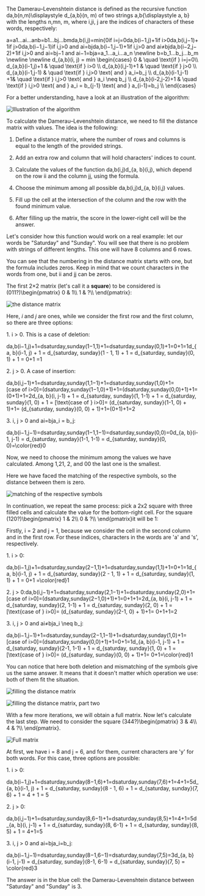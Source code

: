 The Damerau–Levenshtein distance is defined as the recursive function da,b(n,m)\\displaystyle d\_{a,b}(n, m) of two strings a,b{\\displaystyle a, b} with the lengths n,mn, m, where i,ji, j are the indices of characters of these words, respectively:

a\=a1...ai...anb\=b1...bj...bmda,b(i,j)\=min{0if i\=j\=0da,b(i−1,j)+1if i\>0da,b(i,j−1)+1if j\>0da,b(i−1,j−1)if i,j\>0 and ai\=bjda,b(i−1,j−1)+1if i,j\>0 and ai≠bjda,b(i−2,j−2)+1if i,j\>0 and ai\=bj−1 and ai−1\=bja=a\_1...a\_i...a\_n \\newline b=b\_1...b\_j...b\_m \\newline \\newline d\_{a,b}(i, j) = min \\begin{cases} 0 & \\quad \\text{if } i=j=0\\\\ d\_{a,b}(i-1,j)+1 & \\quad \\text{if } i>0 \\\\ d\_{a,b}(i,j-1)+1 & \\quad \\text{if } j>0 \\\\ d\_{a,b}(i-1,j-1) & \\quad \\text{if } i,j>0 \\text{ and } a\_i=b\_j \\\\ d\_{a,b}(i-1,j-1) +1& \\quad \\text{if } i,j>0 \\text{ and } a\_i \\neq b\_j \\\\ d\_{a,b}(i-2,j-2)+1 & \\quad \\text{if } i,j>0 \\text{ and } a\_i = b\_{j-1} \\text{ and } a\_{i-1}=b\_j \\\\ \\end{cases}

For a better understanding, have a look at an illustration of the algorithm:

![Illustration of the algorithm](https://ucarecdn.com/37166e77-4039-4960-9963-60999c4d2caf/)

To calculate the Damerau–Levenshtein distance, we need to fill the distance matrix with values. The idea is the following:

1.  Define a distance matrix, where the number of rows and columns is equal to the length of the provided strings.

2.  Add an extra row and column that will hold characters' indices to count.

3.  Calculate the values of the function da,b(i,j)d\_{a, b}(i,j), which depend on the row ii and the column jj, using the formula.

4.  Choose the minimum among all possible da,b(i,j)d\_{a, b}(i,j) values.

5.  Fill up the cell at the intersection of the column and the row with the found minimum value.

6.  After filling up the matrix, the score in the lower-right cell will be the answer.


Let's consider how this function would work on a real example: let our words be "Saturday" and "Sunday". You will see that there is no problem with strings of different lengths. This one will have 8 columns and 6 rows.

You can see that the numbering in the distance matrix starts with one, but the formula includes zeros. Keep in mind that we count characters in the words from one, but ii and jj can be zeros.

The first 2×2 matrix (let's call it a **square**) to be considered is (011?)\\begin{pmatrix} 0 & 1\\\\ 1 & ?\\\\ \\end{pmatrix}:

![the distance matrix](https://ucarecdn.com/a1c5a310-a85a-48ea-8d62-76743f49c60c/)

Here, _i_ and _j_ are ones, while we consider the first row and the first column, so there are three options:

1\. i > 0. This is a case of deletion:

da,b(i−1,j)+1\=dsaturday,sunday(1−1,1)+1\=dsaturday,sunday(0,1)+1\=0+1\=1d\_{a, b}(i-1, j) + 1 = d\_{saturday, sunday}(1 - 1, 1) + 1 = d\_{saturday, sunday}(0, 1) + 1 = 0+1 =1

2\. j > 0. A case of insertion:

da,b(i,j−1)+1\=dsaturday,sunday(1,1−1)+1\=dsaturday,sunday(1,0)+1\=\[case of i\>0\]\=(dsaturday,sunday(1−1,0)+1)+1\=(dsaturday,sunday(0,0)+1)+1\=(0+1)+1\=2d\_{a, b}(i, j-1) + 1 = d\_{saturday, sunday}(1, 1-1) + 1 = d\_{saturday, sunday}(1, 0) + 1 = \[\\text{case of } i>0\]= (d\_{saturday, sunday}(1-1, 0) + 1)+1= (d\_{saturday, sunday}(0, 0) + 1)+1=(0+1)+1=2

3\. i, j > 0 and ai\=bja\_i = b\_j:

da,b(i−1,j−1)\=dsaturday,sunday(1−1,1−1)\=dsaturday,sunday(0,0)\=0d\_{a, b}(i-1, j-1) = d\_{saturday, sunday}(1-1, 1-1) = d\_{saturday, sunday}(0, 0)=\\color{red}0

Now, we need to choose the minimum among the values we have calculated. Among 1,21, 2, and 00 the last one is the smallest.

Here we have faced the matching of the respective symbols, so the distance between them is zero.

![matching of the respective symbols](https://ucarecdn.com/05dc9539-088d-4f1a-80c2-715ff21c187d/)

In continuation, we repeat the same process: pick a 2x2 square with three filled cells and calculate the value for the bottom-right cell. For the square (120?)\\begin{pmatrix} 1 & 2\\\\ 0 & ?\\\\ \\end{pmatrix}it will be 1:

Firstly, i = 2 and j = 1, because we consider the cell in the second column and in the first row. For these indices, characters in the words are 'a' and 's', respectively.

1\. i > 0:

da,b(i−1,j)+1\=dsaturday,sunday(2−1,1)+1\=dsaturday,sunday(1,1)+1\=0+1\=1d\_{a, b}(i-1, j) + 1 = d\_{saturday, sunday}(2 - 1, 1) + 1 = d\_{saturday, sunday}(1, 1) + 1 = 0+1 =\\color{red}1

2\. j > 0:da,b(i,j−1)+1\=dsaturday,sunday(2,1−1)+1\=dsaturday,sunday(2,0)+1\=\[case of i\>0\]\=(dsaturday,sunday(2−1,0)+1)+1\=0+1+1\=2d\_{a, b}(i, j-1) + 1 = d\_{saturday, sunday}(2, 1-1) + 1 = d\_{saturday, sunday}(2, 0) + 1 = \[\\text{case of } i>0\]= (d\_{saturday, sunday}(2-1, 0) + 1)+1= 0+1+1=2

3\. i, j > 0 and ai≠bja\_i \\neq b\_j:

da,b(i−1,j−1)+1\=dsaturday,sunday(2−1,1−1)+1\=dsaturday,sunday(1,0)+1\=\[case of i\>0\]\=(dsaturday,sunday(0,0)+1)+1\=0+1\=1d\_{a, b}(i-1, j-1) + 1 = d\_{saturday, sunday}(2-1, 1-1) + 1 = d\_{saturday, sunday}(1, 0) + 1 = \[\\text{case of } i>0\]= (d\_{saturday, sunday}(0, 0) + 1)+1= 0+1=\\color{red}1

You can notice that here both deletion and mismatching of the symbols give us the same answer. It means that it doesn't matter which operation we use: both of them fit the situation.

![filling the distance matrix](https://ucarecdn.com/e73f506d-4b3c-4b48-80bc-2f5878be2ae1/)

![filling the distance matrix, part two](https://ucarecdn.com/b13fad5a-81df-4518-8851-fd6a7f800715/)

With a few more iterations, we will obtain a full matrix. Now let's calculate the last step. We need to consider the square (344?)\\begin{pmatrix} 3 & 4\\\\ 4 & ?\\\\ \\end{pmatrix}.

![Full matrix](https://ucarecdn.com/5fe7afd9-e574-493a-8d7e-3151f2830771/)

At first, we have i = 8 and j = 6, and for them, current characters are 'y' for both words. For this case, three options are possible:

1\. i > 0:

da,b(i−1,j)+1\=dsaturday,sunday(8−1,6)+1\=dsaturday,sunday(7,6)+1\=4+1\=5d\_{a, b}(i-1, j) + 1 = d\_{saturday, sunday}(8 - 1, 6) + 1 = d\_{saturday, sunday}(7, 6) + 1 = 4 + 1 = 5

2\. j > 0:

da,b(i,j−1)+1\=dsaturday,sunday(8,6−1)+1\=dsaturday,sunday(8,5)+1\=4+1\=5d\_{a, b}(i, j-1) + 1 = d\_{saturday, sunday}(8, 6-1) + 1 = d\_{saturday, sunday}(8, 5) + 1 = 4+1=5

3\. i, j > 0 and ai\=bja\_i=b\_j:

da,b(i−1,j−1)\=dsaturday,sunday(8−1,6−1)\=dsaturday,sunday(7,5)\=3d\_{a, b}(i-1, j-1) = d\_{saturday, sunday}(8-1, 6-1) = d\_{saturday, sunday}(7, 5) = \\color{red}3

The answer is in the blue cell: the Damerau-Levenshtein distance between "Saturday" and "Sunday" is 3.